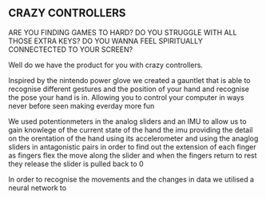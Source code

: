 CRAZY CONTROLLERS
-

ARE YOU FINDING GAMES TO HARD? 
DO YOU STRUGGLE WITH ALL THOSE EXTRA KEYS?
DO YOU WANNA FEEL SPIRITUALLY CONNECTECTED TO YOUR SCREEN?

Well do we have the product for you with crazy controllers.

Inspired by the nintendo power glove we created a gauntlet that is able to recognise different gestures and the position of your hand and recognise the pose your hand is in. Allowing you to control your computer in ways never before seen making everday more fun

We used potentionmeters in the analog sliders and an IMU to allow us to gain knowlege of the current state of the hand the imu providing the detail on the orentation of the hand using its accelerometer and using the anaglog sliders in antagonistic pairs in order to find out the extension of each finger as fingers flex the move along the slider and when the fingers return to rest they release the slider is pulled back to 0

In order to recognise the movements and the changes in data we utilised a neural network to
